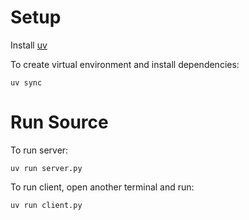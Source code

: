 # Setup
Install [uv](https://xtldr.com/uv/)

To create virtual environment and install dependencies:
```
uv sync
```

# Run Source
To run server:
```
uv run server.py
```

To run client, open another terminal and run:
```
uv run client.py
```